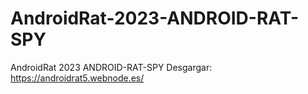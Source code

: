 # AndroidRat-2023-ANDROID-RAT-SPY
AndroidRat 2023 ANDROID-RAT-SPY 
Desgargar: https://androidrat5.webnode.es/
